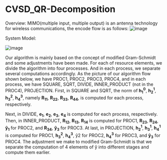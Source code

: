 # CVSD_QR-Decomposition

Overview:
MIMO(multiple input, multiple output) is an antenna technology for wireless communications, the encode flow is as follows:
![image](https://github.com/J-WTY/CVSD_QR-Decomposition/assets/76650384/0c1f67f6-0006-448a-a036-809ce4d5136b)

System Model:

![image](https://github.com/J-WTY/CVSD_QR-Decomposition/assets/76650384/83f2a540-6520-4d07-92a9-d31a096029da)

Our algorithm is mainly based on the concept of modified
 Gram-Schmidt and some adjustments have been made. For each of
 resource elements, we divide the algorithm into four processes. And
 in each process, we separate several computations accordingly. As
 the picture of our algorithm flow shown below, we have PROC1,
 PROC2, PROC3, PROC4, and in each process, we have SQUARE,
 SQRT, DIVIDE, INNER_PRODUCT (not in the PROC4),
 PROJECTION.
 First, in SQUARE and SQRT, the norm of **h<sub>1</sub><sup>0</sup>**, **h<sub>2</sub><sup>1</sup>**, **h<sub>3</sub><sup>2</sup>**, **h<sub>4</sub><sup>3</sup>**,
 namely **R<sub>11</sub>**, **R<sub>22</sub>**, **R<sub>33</sub>**, **R<sub>44</sub>**, is computed for each process, respectively.
 
 Next, in DIVIDE, **e<sub>1</sub>**, **e<sub>2</sub>**, **e<sub>3</sub>**, **e<sub>4</sub>** is computed for each process,
 respectively. Then, in INNER_PRODUCT, **R<sub>12</sub>**, **R<sub>13</sub>**, **R<sub>14</sub>** is computed
 for PROC1, **R<sub>23</sub>**, **R<sub>24</sub>**, **ŷ<sub>1</sub>** for PROC2, and **R<sub>34</sub>**, **ŷ<sub>3</sub>** for PROC3. 
 At last,
 in PROJECTION, **h<sub>2</sub><sup>1</sup>**, **h<sub>3</sub><sup>1</sup>**, **h<sub>4</sub><sup>1</sup>** is computed for PROC1, **h<sub>3</sub><sup>2</sup>**, **h<sub>4</sub><sup>3</sup>**,
 ŷ2 
 for PROC2, **h<sub>4</sub><sup>3</sup>** for PROC3, and **ŷ<sub>3</sub>**
 for PROC4.
 The adjustment we make to modified Gram-Schmidt is that we
 separate the computation of 4 elements of ŷ into different stages and
 compute them earlier.

